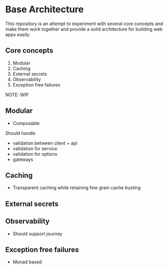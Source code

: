 # Base Architecture

This repository is an attempt to experiment with several core concepts and make them
work together and provide a solid architecture for building web apps easily.

## Core concepts

1. Modular
2. Caching
3. External secrets
4. Observability
5. Exception free failures

NOTE: WIP

## Modular

- Composable

Should handle
- validation between client + api
- validation for service
- validation for options
- gateways

## Caching

- Transparent caching while retaining fine grain cache busting

## External secrets

## Observability

- Should support journey 

## Exception free failures

- Monad based 
